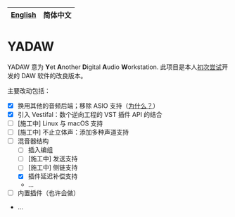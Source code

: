 | [English](./README.md) | 简体中文 |
| ---------------------- | -------- |

# YADAW

YADAW 意为 **Y**et **A**nother **D**igital **A**udio **W**orkstation. 此项目是本人[初次尝试](https://github.com/xris1658/musec-legacy)开发的 DAW 软件的改良版本。

主要改动包括：
- [x] 换用其他的音频后端；移除 ASIO 支持（[为什么？](https://github.com/xris1658/musec-legacy/issues/7)）
- [x] 引入 Vestifal：数个逆向工程的 VST 插件 API 的结合
- [ ] [施工中] Linux 与 macOS 支持
- [ ] [施工中] 不止立体声：添加多种声道支持
- [ ] 混音器结构
  - [ ] 插入编组
  - [ ] [施工中] 发送支持
  - [ ] [施工中] 侧链支持
  - [x] 插件延迟补偿支持
  - ...
- [ ] 内置插件（也许会做）
- ...